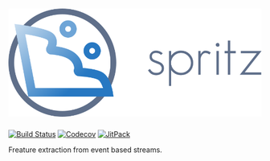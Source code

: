 # ![Spritz](./resources/logos/spritz-logo-text.png)

[![Build Status](https://img.shields.io/travis/boyeborg/spritz/master.svg?style=flat-square&longCache=true)](https://travis-ci.org/boyeborg/spritz)
[![Codecov](https://img.shields.io/codecov/c/github/boyeborg/spritz/master.svg?style=flat-square&longCache=true)](https://codecov.io/gh/boyeborg/spritz)
[![JitPack](https://img.shields.io/jitpack/v/boyeborg/spritz.svg?style=flat-square&longCache=true)](https://jitpack.io/#boyeborg/spritz)

Freature extraction from event based streams.

